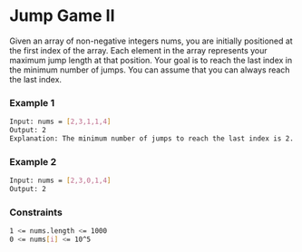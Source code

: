 # Jump Game II

Given an array of non-negative integers nums, you are initially positioned at the first index of the array.
Each element in the array represents your maximum jump length at that position.
Your goal is to reach the last index in the minimum number of jumps.
You can assume that you can always reach the last index.

### Example 1
```sh
Input: nums = [2,3,1,1,4]
Output: 2
Explanation: The minimum number of jumps to reach the last index is 2. Jump 1 step from index 0 to 1, then 3 steps to the last index.
```

### Example 2
```sh
Input: nums = [2,3,0,1,4]
Output: 2
```

### Constraints
```sh
1 <= nums.length <= 1000
0 <= nums[i] <= 10^5
```
